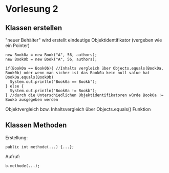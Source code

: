   # Vorlesung 2
  
## Klassen erstellen
"neuer Behälter" wird erstellt 
eindeutige Objektidentifikator (vergeben wie ein Pointer) 

  ```
new Book0a = new Book("A", 56, authors);
new Book0b = new Book("A", 56, authors);

if(Book0a == Book0b){ //Inhalts vergleich über Objects.equals(Book0a, Book0b) oder wenn man sicher ist das Book0a kein null value hat Book0a.equals(Book0b)
    System.out.println("Book0a == Bookb");
} else {
    System.out.println("Book0a != Bookb");
} //durch die Unterschiedlichen Objektidentifikatoren würde Book0a != Bookb ausgegeben werden
```
Objektvergleich bzw. Inhaltsvergleich über Objects.equals() Funktion

## Klassen Methoden
Erstellung:
```
public int methode(...) {...};
```
Aufruf:
```
b.methode(...);
```
